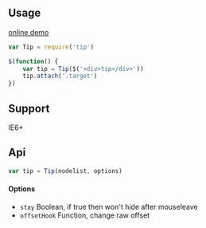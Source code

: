 Usage
---

[online demo](http://chunpu.github.io/tip/browser/)

```js
var Tip = require('tip')

$(function() {
	var tip = Tip($('<div>tip</div>'))
	tip.attach('.target')
})
```

Support
---

IE6+


Api
---

```js
var tip = Tip(nodelist, options)
```


#### Options

- `stay` Boolean, if true then won't hide after mouseleave
- `offsetHook` Function, change raw offset
